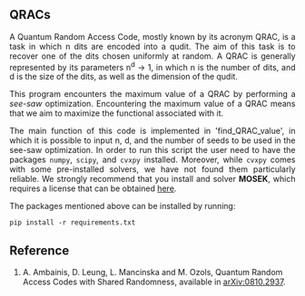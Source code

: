 QRACs
-----
<div align="justify">
A Quantum Random Access Code, mostly known by its acronym QRAC, is a task in which n dits are encoded into a qudit. The aim of this task is to recover one of the dits chosen uniformly at random. A QRAC is generally represented by its parameters n<sup>d</sup> &#8594; 1, in which n is the number of dits, and d is the size of the dits, as well as the dimension of the qudit.

This program encounters the maximum value of a QRAC by performing a _see-saw_ optimization. Encountering the maximum value of a QRAC means that we aim to maximize the functional associated with it.

The main function of this code is implemented in 'find_QRAC_value', in which it is possible to input n, d, and the number of seeds to be used in the see-saw optimization. In order to run this script the user need to have the packages `numpy`, `scipy`, and `cvxpy` installed. Moreover, while `cvxpy` comes with some pre-installed solvers, we have not found them particularly reliable. We strongly recommend that you install and solver __MOSEK__, which requires a license that can be obtained [here](https://www.mosek.com/products/academic-licenses/).
  
The packages mentioned above can be installed by running:

```
pip install -r requirements.txt
```
  
</div>

Reference
----------
1. A. Ambainis, D. Leung, L. Mancinska and M. Ozols, Quantum Random Access Codes with Shared Randomness, available in [arXiv:0810.2937](https://arxiv.org/abs/0810.2937).

